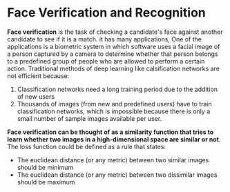 # Face Verification and Recognition 
 
**Face verification** is the task of checking a candidate's face against another candidate to see if it is a match. it has many applications, One of the applications is a biometric system in which software uses a facial image of a person captured by a camera to determine whether that person belongs to a predefined group of people who are allowed to perform a certain action. Traditional methods of deep learning like calsification networks are not efficient because:

1. Classification networks need a long training period due to the addition of new users
2. Thousands of images (from new and predefined users) have to train classification networks, which is impossible because there is only a small number of sample images available per user.

**Face verification can be thought of as a similarity function that tries to learn whether two images in a high-dimensional space are similar or not**. The loss function could be defined as a rule that states:

* The euclidean distance (or any metric) between two similar images should be minimum
* The euclidean distance (or any metric) between two dissimilar images should be maximum 



